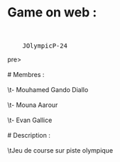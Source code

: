 # Game on web : <br>
<br>
    <pre>    JOlympicP-24</pre>pre> <br>
<br>
# Membres : <br>
<br>
    \t- Mouhamed Gando Diallo <br>
<br>
    \t- Mouna Aarour <br>
<br>
    \t- Evan Gallice <br>
<br>
# Description :<br>
<br>
    \tJeu de course sur piste olympique<br>
 <br>
 
